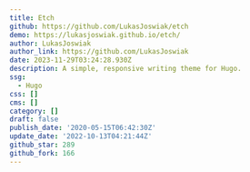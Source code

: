 ```yaml
---
title: Etch
github: https://github.com/LukasJoswiak/etch
demo: https://lukasjoswiak.github.io/etch/
author: LukasJoswiak
author_link: https://github.com/LukasJoswiak
date: 2023-11-29T03:24:28.930Z
description: A simple, responsive writing theme for Hugo.
ssg:
  - Hugo
css: []
cms: []
category: []
draft: false
publish_date: '2020-05-15T06:42:30Z'
update_date: '2022-10-13T04:21:44Z'
github_star: 289
github_fork: 166
---
```

